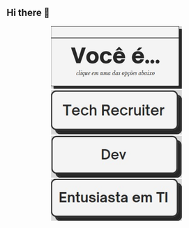 ## Hi there 👋

<!--
**Olivvvrr/Olivvvrr** is a ✨ _special_ ✨ repository because its `README.md` (this file) appears on your GitHub profile.

Here are some ideas to get you started:

- 🔭 I’m currently working on ...
- 🌱 I’m currently learning ...
- 👯 I’m looking to collaborate on ...
- 🤔 I’m looking for help with ...
- 💬 Ask me about ...
- 📫 How to reach me: ...
- 😄 Pronouns: ...
- ⚡ Fun fact: ...
-->

<div align="center">
  <img src="https://github.com/Olivvvrr/Olivvvrr/blob/main/main-question.png?raw=true" alt="Você é..." width="300px">
  <br>
  <a href="https://showcase-olivvvrrs-projects.vercel.app/">
    <img src="https://github.com/Olivvvrr/Olivvvrr/blob/main/main-tech-recruiter.jpg?raw=true" alt="Tech Recruiter" width="300px">
  </a>
  <br>
  <a href="https://showcase-olivvvrrs-projects.vercel.app/">
    <img src="https://github.com/Olivvvrr/Olivvvrr/blob/main/main-dev.jpg?raw=true" alt="Dev" width="300px">
  </a>
  <br>
  <a href="https://showcase-olivvvrrs-projects.vercel.app/">
    <img src="https://github.com/Olivvvrr/Olivvvrr/blob/main/main-IT-enthusiast.jpg?raw=true" alt="Entusiasta em TI" width="300px">
  </a>
</div>

